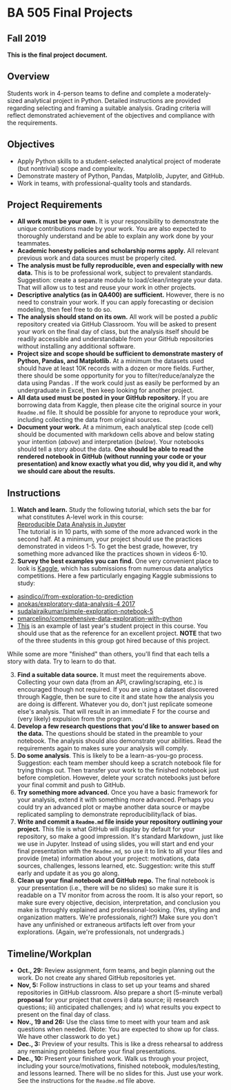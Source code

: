 # BA 505 Final Projects
## Fall 2019
__This is the final project document.__

## Overview
Students work in 4-person teams to define and complete a moderately-sized analytical project in Python. Detailed instructions are provided regarding selecting and framing a suitable analysis. Grading criteria will reflect demonstrated achievement of the objectives and compliance with the requirements.

## Objectives
* Apply Python skills to a student-selected analytical project of moderate (but nontrivial) scope and complexity.
* Demonstrate mastery of Python, Pandas, Matplolib, Jupyter, and GitHub.
* Work in teams, with professional-quality tools and standards.

## Project Requirements
* **All work must be your own.** It is your responsibility to demonstrate the unique contributions made by your work. You are also expected to thoroughly understand and be able to explain any work done by your teammates.
* **Academic honesty policies and scholarship norms apply.** All relevant previous work and data sources must be properly cited.
* **The analysis must be fully reproducible, even and especially with new data.** This is to be professional work, subject to prevalent standards. Suggestion: create a separate module to load/clean/integrate your data. That will allow us to test and reuse your work in other projects.
* **Descriptive analytics (as in QA400) are sufficient.** However, there is no need to constrain your work. If you can apply forecasting or decision modeling, then feel free to do so.
* **The analysis should stand on its own.** All work will be posted a *public* repository created via GitHub Classroom. You will be asked to present your work on the final day of class, but the analysis itself should be readily accessible and understandable from your GitHub repositories without installing any additional software.
* **Project size and scope should be sufficient to demonstrate mastery of Python, Pandas, and Matplotlib.** At a minimum the datasets used should have at least 10K records with a dozen or more fields. Further, there should be some opportunity for you to filter/reduce/analyze the data using Pandas . If the work could just as easily be performed by an undergraduate in Excel, then keep looking for another project.
* **All data used must be posted in your GitHub repository.** If you are borrowing data from Kaggle, then please cite the original source in your `Readme.md` file. It should be possible for anyone to reproduce your work, including collecting the data from original sources.
* **Document your work.** At a minimum, each analytical step (code cell) should be documented with markdown cells above and below stating your intention (_above_) and interpretation (_below_). Your notebooks should tell a story about the data. **One should be able to read the rendered notebook in GitHub (without running your code or your presentation) and know exactly what you did, why you did it, and why we should care about the results.**

## Instructions  

1. **Watch and learn.** Study the following tutorial, which sets the bar for what constitutes A-level work in this course:  
[Reproducible Data Analysis in Jupyter](https://jakevdp.github.io/blog/2017/03/03/reproducible-data-analysis-in-jupyter)  
The tutorial is in 10 parts, with some of the more advanced work in the second half. At a minimum, your project should use the practices demonstrated in videos 1-5. To get the best grade, however, try something more advanced like the practices shown in videos 6-10.  
2. **Survey the best examples you can find.** One very convenient place to look is [Kaggle](https://kaggle.com), which has submissions from numerous data analytics competitions. Here a few particularly engaging Kaggle submissions to study:
  * [asindico//from-exploration-to-prediction](https://www.kaggle.com/asindico/from-exploration-to-prediction)
  * [anokas/exploratory-data-analysis-4 2017](https://www.kaggle.com/anokas/exploratory-data-analysis-4)
  * [sudalairajkumar/simple-exploration-notebook-5](https://www.kaggle.com/sudalairajkumar/simple-exploration-notebook-5)
  * [pmarcelino/comprehensive-data-exploration-with-python](https://www.kaggle.com/pmarcelino/comprehensive-data-exploration-with-python)
  * [This](https://github.com/fairfield-university-ba505-fall2018/final-project-filip-s-angels) is an example of last year's student project in this course. You should use that as the reference for an excellent project. __NOTE__ that two of the three students in this group got hired because of this project.

   While some are more "finished" than others, you'll find that each tells a story with data. Try to learn to do that.  

3. **Find a suitable data source.** It must meet the requirements above. Collecting your own data (from an API, crawling/scraping, etc.) is encouraged though not required. If you are using a dataset discovered through Kaggle, then be sure to cite it and state how the analysis you are doing is different. Whatever you do, don't just replicate someone else's analysis. That will result in an immediate F for the course and (very likely) expulsion from the program. 
4. **Develop a few research questions that you'd like to answer based on the data.** The questions should be stated in the preamble to your notebook. The analysis should also demonstrate your abilities. Read the requirements again to makes sure your analysis will comply.
5. **Do some analysis**. This is likely to be a learn-as-you-go process. Suggestion: each team member should keep a scratch notebook file for trying things out. Then transfer your work to the finished notebook just before completion. However, delete your scratch notebooks just before your final commit and push to GitHub. 
6. **Try something more advanced.** Once you have a basic framework for your analysis, extend it with something more advanced. Perhaps you could try an advanced plot or maybe another data source or maybe replicated sampling to demonstrate reproducibility/lack of bias.
7. **Write and commit a `Readme.md` file inside your repository outlining your project.** This file is what GitHub will display by default for your repository, so make a good impression. It's standard Markdown, just like we use in Jupyter. Instead of using slides, you will start and end your final presentation with the `Readme.md`, so use it to link to all your files and provide (meta) information about your project: motivations, data sources, challenges, lessons learned, etc. Suggestion: write this stuff early and update it as you go along.
8. **Clean up your final notebook and GitHub repo.** The final notebook is your presentation (i.e., there will be no slides) so make sure it is readable on a TV monitor from across the room. It is also your report, so make sure every objective, decision, interpretation, and conclusion you make is throughly explained and professional-looking. (Yes, styling and organization matters. We're professionals, right?) Make sure you don't have any unfinished or extraneous artifacts left over from your explorations. (Again, we're professionals, not undergrads.)

## Timeline/Workplan
* **Oct., 29:** Review assignment, form teams, and begin planning out the work. Do not create any shared GitHub repositories yet. 
* **Nov, 5:** Follow instructions in class to set up your teams and shared repositories in GitHub classroom. Also prepare a short (5-minute verbal) __proposal__ for your project that covers i) data source; ii) research questions; iii) anticipated challenges; and iv) what results you expect to present on the final day of class.
* **Nov., 19 and 26:** Use the class time to meet with your team and ask questions when needed. (Note: You are expected to show up for class. We have other classwork to do yet.)
* **Dec., 3:** Preview of your results. This is like a dress rehearsal to address any remaining problems before your final presentations. 
* **Dec., 10:** Present your finished work. Walk us through your project, including your source/motivations, finished notebook, modules/testing, and lessons learned. There will be no slides for this. Just use your work. See the instructions for the `Readme.md` file above. 
